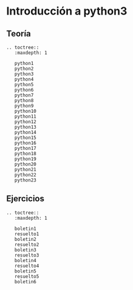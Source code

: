 # Introducción a python3

## Teoría

```eval_rst
.. toctree::
   :maxdepth: 1

   python1
   python2
   python3
   python4
   python5
   python6
   python7
   python8
   python9
   python10
   python11
   python12
   python13
   python14
   python15
   python16
   python17
   python18
   python19
   python20
   python21
   python22
   python23
```
## Ejercicios

```eval_rst
.. toctree::
   :maxdepth: 1

   boletin1
   resuelto1
   boletin2
   resuelto2
   boletin3
   resuelto3
   boletin4
   resuelto4
   boletin5
   resuelto5
   boletin6
```
